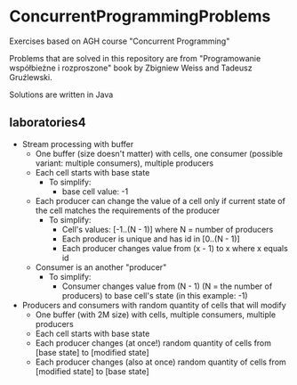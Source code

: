 # ConcurrentProgrammingProblems
Exercises based on AGH course "Concurrent Programming"

Problems that are solved in this repository are from "Programowanie współbieżne i rozproszone" book by Zbigniew Weiss and Tadeusz Gruźlewski.

Solutions are written in Java

## laboratories4
- Stream processing with buffer
  - One buffer (size doesn't matter) with cells, one consumer (possible variant: multiple consumers), multiple producers
  - Each cell starts with base state
    - To simplify:
      - base cell value: -1
  - Each producer can change the value of a cell only if current state of the cell matches the requirements of the producer
    - To simplify:
      - Cell's values: [-1..(N - 1)] where N = number of producers
      - Each producer is unique and has id in [0..(N - 1)]
      - Each producer changes value from (x - 1) to x where x equals id
  - Consumer is an another "producer"
    - To simplify:
      - Consumer changes value from (N - 1) (N = the number of producers) to base cell's state (in this example: -1)
- Producers and consumers with random quantity of cells that will modify
  - One buffer (with 2M size) with cells, multiple consumers, multiple producers
  - Each cell starts with base state
  - Each producer changes (at once!) random quantity of cells from [base state] to [modified state]
  - Each producer changes (also at once) random quantity of cells from [modified state] to [base state]
